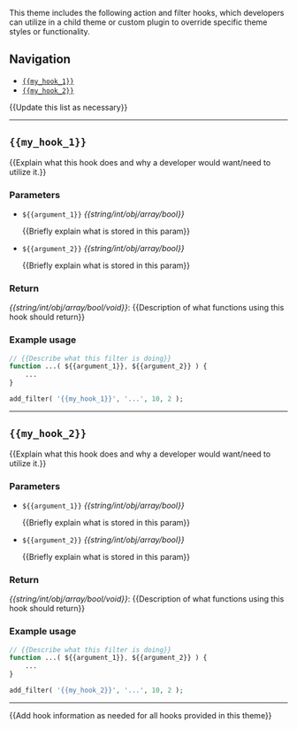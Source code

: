 This theme includes the following action and filter hooks, which developers can utilize in a child theme or custom plugin to override specific theme styles or functionality.

## Navigation
- [`{{my_hook_1}}`](#{{my_hook_1}})
- [`{{my_hook_2}}`](#{{my_hook_2}})

{{Update this list as necessary}}

-----

## `{{my_hook_1}}`

{{Explain what this hook does and why a developer would want/need to utilize it.}}

### Parameters
- `${{argument_1}}` _{{string/int/obj/array/bool}}_

    {{Briefly explain what is stored in this param}}

- `${{argument_2}}` _{{string/int/obj/array/bool}}_

    {{Briefly explain what is stored in this param}}

### Return

_{{string/int/obj/array/bool/void}}_: {{Description of what functions using this hook should return}}

### Example usage

```php
// {{Describe what this filter is doing}}
function ...( ${{argument_1}}, ${{argument_2}} ) {
    ...
}

add_filter( '{{my_hook_1}}', '...', 10, 2 );
```

-----

## `{{my_hook_2}}`

{{Explain what this hook does and why a developer would want/need to utilize it.}}

### Parameters
- `${{argument_1}}` _{{string/int/obj/array/bool}}_

    {{Briefly explain what is stored in this param}}

- `${{argument_2}}` _{{string/int/obj/array/bool}}_

    {{Briefly explain what is stored in this param}}

### Return

_{{string/int/obj/array/bool/void}}_: {{Description of what functions using this hook should return}}

### Example usage

```php
// {{Describe what this filter is doing}}
function ...( ${{argument_1}}, ${{argument_2}} ) {
    ...
}

add_filter( '{{my_hook_2}}', '...', 10, 2 );
```

-----

{{Add hook information as needed for all hooks provided in this theme}}
